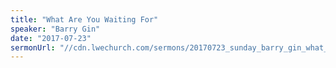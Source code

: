 ```yaml
---
title: "What Are You Waiting For"
speaker: "Barry Gin"
date: "2017-07-23"
sermonUrl: "//cdn.lwechurch.com/sermons/20170723_sunday_barry_gin_what_are_you_waiting_for.mp3"
---
```

